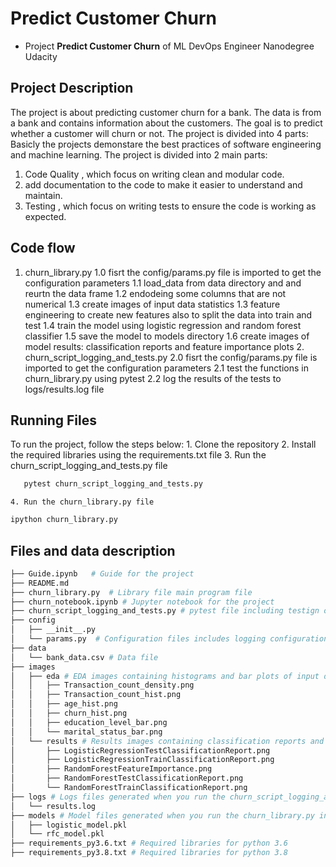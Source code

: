 # Predict Customer Churn

- Project **Predict Customer Churn** of ML DevOps Engineer Nanodegree Udacity

## Project Description
The project is about predicting customer churn for a bank. The data is from a bank and contains information about the customers. The goal is to predict whether a customer will churn or not. The project is divided into 4 parts:
Basicly the projects demonstare the best practices of software engineering and machine learning. The project is divided into 2 main parts:
1. Code Quality , which focus on writing clean and modular code.
2. add documentation to the code to make it easier to understand and maintain.
3. Testing , which focus on writing tests to ensure the code is working as expected.

## Code flow 
   1. churn_library.py
      1.0 fisrt the config/params.py file is imported to get the configuration parameters
      1.1 load_data from data directory and and reurtn the data frame 
      1.2  endodeing some columns that are not numerical
      1.3 create images of input data statistics 
      1.3  feature engineering to create new features also to split the data into train and test
      1.4 train the model using logistic regression and random forest classifier
      1.5 save the model to models directory
      1.6 create images of model results: classification reports and feature importance plots
    2. churn_script_logging_and_tests.py
        2.0 fisrt the config/params.py file is imported to get the configuration parameters
        2.1 test the functions in churn_library.py using pytest
        2.2 log the results of the tests to logs/results.log file

## Running Files
  To run the project, follow the steps below:
    1. Clone the repository
    2. Install the required libraries using the requirements.txt file
    3. Run the churn_script_logging_and_tests.py file
   ```bash
      pytest churn_script_logging_and_tests.py
   ```
    4. Run the churn_library.py file
   ```bash 
   ipython churn_library.py
   ```

## Files and data description




```bash
├── Guide.ipynb   # Guide for the project
├── README.md
├── churn_library.py  # Library file main program file
├── churn_notebook.ipynb # Jupyter notebook for the project
├── churn_script_logging_and_tests.py # pytest file including testign of functions from churn_library.py
├── config   
│   ├── __init__.py
│   └── params.py  # Configuration files includes logging configuration and model configuration and paramters 
├── data
│   └── bank_data.csv # Data file 
├── images
│   ├── eda # EDA images containing histograms and bar plots of input data statistics
│   │   ├── Transaction_count_density.png
│   │   ├── Transaction_count_hist.png
│   │   ├── age_hist.png
│   │   ├── churn_hist.png
│   │   ├── education_level_bar.png
│   │   └── marital_status_bar.png
│   └── results # Results images containing classification reports and feature importance plots
│       ├── LogisticRegressionTestClassificationReport.png
│       ├── LogisticRegressionTrainClassificationReport.png
│       ├── RandomForestFeatureImportance.png
│       ├── RandomForestTestClassificationReport.png
│       └── RandomForestTrainClassificationReport.png
├── logs # Logs files generated when you run the churn_script_logging_and_tests.py or churn_library.py
│   └── results.log
├── models # Model files generated when you run the churn_library.py in training function 
│   ├── logistic_model.pkl
│   └── rfc_model.pkl
├── requirements_py3.6.txt # Required libraries for python 3.6
├── requirements_py3.8.txt # Required libraries for python 3.8
```

